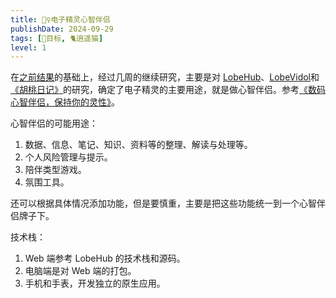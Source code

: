 ```yaml
---
title: 🧚‍♀️电子精灵心智伴侣
publishDate: 2024-09-29
tags: [📆目标, 🐈逍遥猫]
level: 1
---
```


在[之前结果](/20240907-esprite-research-v7)的基础上，经过几周的继续研究，主要是对 [LobeHub]、[LobeVidol]和[《胡桃日记》]的研究，确定了电子精灵的主要用途，就是做心智伴侣。参考[《数码心智伴侣，保持你的灵性》](/lab/20240919-digital-mind-mate)。

心智伴侣的可能用途：

1. 数据、信息、笔记、知识、资料等的整理、解读与处理等。
2. 个人风险管理与提示。
3. 陪伴类型游戏。
4. 氛围工具。

还可以根据具体情况添加功能，但是要慎重，主要是把这些功能统一到一个心智伴侣牌子下。

技术栈：

1. Web 端参考 LobeHub 的技术栈和源码。
2. 电脑端是对 Web 端的打包。
3. 手机和手表，开发独立的原生应用。

[LobeHub]: https://lobehub.com/zh
[LobeVidol]: https://github.com/lobehub/lobe-vidol
[《胡桃日记》]: https://hutaodiary.com/
